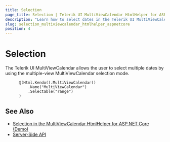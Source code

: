 ```yaml
---
title: Selection
page_title: Selection | Telerik UI MultiViewCalendar HtmlHelper for ASP.NET Core
description: "Learn how to select dates in the Telerik UI MultiViewCalendar HtmlHelper for ASP.NET Core."
slug: selection_multiviewcalendar_htmlhelper_aspnetcore
position: 4
---
```


# Selection

The Telerik UI MultiViewCalendar allows the user to select multiple dates by using the multiple-view MultiViewCalendar selection mode.

```Razor
      @(Html.Kendo().MultiViewCalendar()
          .Name("MultiViewCalendar")
          .Selectable("range")
      )
```

## See Also

* [Selection in the MultiViewCalendar HtmlHelper for ASP.NET Core (Demo)](https://demos.telerik.com/aspnet-core/multiviewcalendar/selection)
* [Server-Side API](/api/multiviewcalendar)
